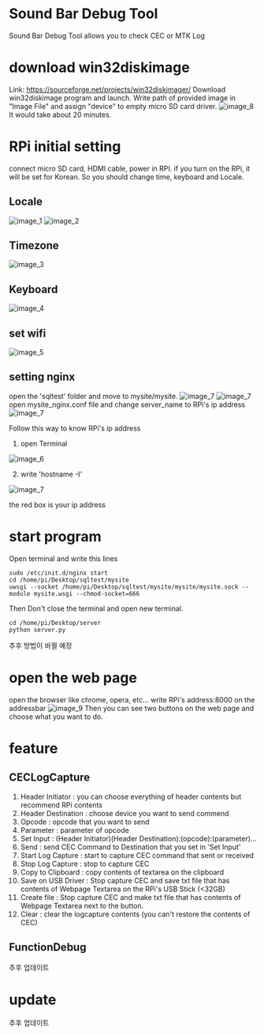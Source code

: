 
Sound Bar Debug Tool
====================
Sound Bar Debug Tool allows you to check CEC or MTK Log 

# download win32diskimage
Link: https://sourceforge.net/projects/win32diskimager/
Download win32diskimage program and launch.
Write path of provided image in "Image File" and assign "device" to empty micro SD card driver. 
![image_8](./image/8.jpeg)
It would take about 20 minutes.

# RPi initial setting
connect micro SD card, HDMI cable, power in RPI.
if you turn on the RPi, it will be set for Korean. So you should change time, keyboard and Locale.
## Locale
![image_1](./image/1.jpeg)
![image_2](./image/2.jpeg)

## Timezone
![image_3](./image/3.jpeg)

## Keyboard
![image_4](./image/4.jpeg)

## set wifi
![image_5](./image/5.jpeg)


## setting nginx
open the 'sqltest' folder and move to mysite/mysite.
![image_7](./image/10.png)
![image_7](./image/11.png)
open mysite_nginx.conf file and change server_name to RPi's ip address
![image_7](./image/12.png)

Follow this way to know RPi's ip address
1. open Terminal

![image_6](./image/6.png)

2. write 'hostname -I'

![image_7](./image/7.png)

the red box is your ip address

# start program 
Open terminal and write this lines

	sudo /etc/init.d/nginx start
	cd /home/pi/Desktop/sqltest/mysite 
	uwsgi --socket /home/pi/Desktop/sqltest/mysite/mysite/mysite.sock --module mysite.wsgi --chmod-socket=666

Then Don't close the terminal and open new terminal.

	cd /home/pi/Desktop/server
	python server.py
추후 방법이 바뀔 예정

# open the web page
open the browser like chrome, opera, etc...
write RPi's address:8000 on the addressbar
![image_9](./image/9.jpeg)
Then you can see two buttons on the web page and choose what you want to do.

# feature

## CECLogCapture
1. Header Initiator : you can choose everything of header contents but recommend RPi contents
2. Header Destination : choose device you want to send commend
3. Opcode : opcode that you want to send
4. Parameter : parameter of opcode
5. Set Input : (Header Initiator)(Header Destination):(opcode):(parameter)...
6. Send : send CEC Command to Destination that you set in 'Set Input'
7. Start Log Capture : start to capture CEC command that sent or received 
8. Stop Log Capture : stop to capture CEC
9. Copy to Clipboard : copy contents of textarea on the clipboard
10. Save on USB Driver : Stop capture CEC and save txt file that has contents of Webpage Textarea on the RPi's USB Stick (<32GB)
11. Create file : Stop capture CEC and make txt file that has contents of Webpage Textarea next to the button.
12. Clear : clear the logcapture contents (you can't restore the contents of CEC)
## FunctionDebug
추후 업데이트
# update
추후 업데이트